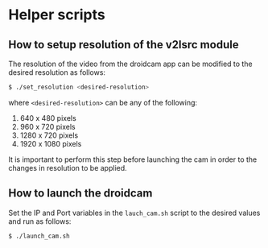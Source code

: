 # Helper scripts

## How to setup resolution of the v2lsrc module

The resolution of the video from the droidcam app can be modified to the desired resolution as follows:

```bash
$ ./set_resolution <desired-resolution>
```
where `<desired-resolution>` can be any of the following:

1. 640 x 480 pixels
2. 960 x 720 pixels
3. 1280 x 720 pixels
4. 1920 x 1080 pixels

It is important to perform this step before launching the cam in order to the changes in resolution to be applied.

## How to launch the droidcam

Set the IP and Port variables in the `lauch_cam.sh` script to the desired values and run as follows:
```bash
$ ./launch_cam.sh
```

